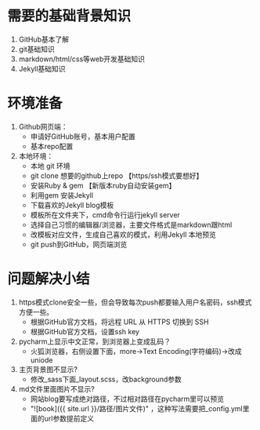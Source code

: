 # 需要的基础背景知识

1. GitHub基本了解
2. git基础知识
3. markdown/html/css等web开发基础知识
4. Jekyll基础知识

# 环境准备

1. Github网页端：
    * 申请好GitHub账号，基本用户配置
    * 基本repo配置
2.  本地环境：
    * 本地 git 环境
    * git clone 想要的github上repo 【https/ssh模式要想好】
    * 安装Ruby & gem 【新版本ruby自动安装gem】
    * 利用gem 安装Jekyll
    * 下载喜欢的Jekyll blog模板 
    * 模板所在文件夹下，cmd命令行运行jekyll server
    * 选择自己习惯的编辑器/浏览器，主要文件格式是markdown跟html
    * 改模板对应文件，生成自己喜欢的模式，利用Jekyll 本地预览
    * git push到GitHub，网页端浏览
    
# 问题解决小结

1. https模式clone安全一些，但会导致每次push都要输入用户名密码，ssh模式方便一些。
    * 根据GitHub官方文档，将远程 URL 从 HTTPS 切换到 SSH
    * 根据GitHub官方文档，设置ssh key
2. pycharm上显示中文正常，到浏览器上变成乱码？
    * 火狐浏览器，右侧设置下面，more->Text Encoding(字符编码)->改成uniode
3. 主页背景图不显示?
    * 修改_sass下面_layout.scss，改background参数
4. md文件里面图片不显示?
    * 网站blog要写成绝对路径，不过相对路径在pycharm里可以预览
    * "\!\[book\]\(\{{ site.url }}/路径/图片文件)" ，这种写法需要把_config.yml里面的url参数提前定义




